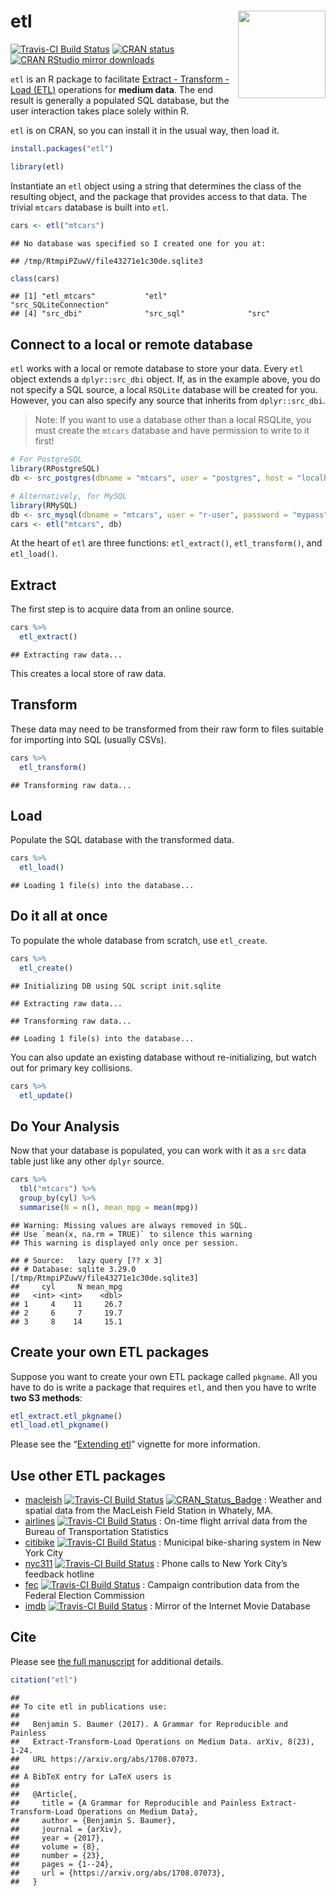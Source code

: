 
# etl <img src="inst/png/etl_hex.png" align="right" height=140/>

[![Travis-CI Build
Status](https://travis-ci.org/beanumber/etl.svg?branch=master)](https://travis-ci.org/beanumber/etl)
[![CRAN
status](https://www.r-pkg.org/badges/version/etl)](https://CRAN.R-project.org/package=etl)
[![CRAN RStudio mirror
downloads](https://cranlogs.r-pkg.org/badges/etl)](https://www.r-pkg.org:443/pkg/etl)

`etl` is an R package to facilitate [Extract - Transform - Load
(ETL)](https://en.wikipedia.org/wiki/Extract,_transform,_load)
operations for **medium data**. The end result is generally a populated
SQL database, but the user interaction takes place solely within R.

`etl` is on CRAN, so you can install it in the usual way, then load it.

``` r
install.packages("etl")
```

``` r
library(etl)
```

Instantiate an `etl` object using a string that determines the class of
the resulting object, and the package that provides access to that data.
The trivial `mtcars` database is built into `etl`.

``` r
cars <- etl("mtcars")
```

    ## No database was specified so I created one for you at:

    ## /tmp/RtmpiPZuwV/file43271e1c30de.sqlite3

``` r
class(cars)
```

    ## [1] "etl_mtcars"           "etl"                  "src_SQLiteConnection"
    ## [4] "src_dbi"              "src_sql"              "src"

## Connect to a local or remote database

`etl` works with a local or remote database to store your data. Every
`etl` object extends a `dplyr::src_dbi` object. If, as in the example
above, you do not specify a SQL source, a local `RSQLite` database will
be created for you. However, you can also specify any source that
inherits from `dplyr::src_dbi`.

> Note: If you want to use a database other than a local RSQLite, you
> must create the `mtcars` database and have permission to write to it
> first\!

``` r
# For PostgreSQL
library(RPostgreSQL)
db <- src_postgres(dbname = "mtcars", user = "postgres", host = "localhost")

# Alternatively, for MySQL
library(RMySQL)
db <- src_mysql(dbname = "mtcars", user = "r-user", password = "mypass", host = "localhost")
cars <- etl("mtcars", db)
```

At the heart of `etl` are three functions: `etl_extract()`,
`etl_transform()`, and `etl_load()`.

## Extract

The first step is to acquire data from an online source.

``` r
cars %>%
  etl_extract()
```

    ## Extracting raw data...

This creates a local store of raw data.

## Transform

These data may need to be transformed from their raw form to files
suitable for importing into SQL (usually CSVs).

``` r
cars %>%
  etl_transform()
```

    ## Transforming raw data...

## Load

Populate the SQL database with the transformed data.

``` r
cars %>%
  etl_load()
```

    ## Loading 1 file(s) into the database...

## Do it all at once

To populate the whole database from scratch, use `etl_create`.

``` r
cars %>%
  etl_create()
```

    ## Initializing DB using SQL script init.sqlite

    ## Extracting raw data...

    ## Transforming raw data...

    ## Loading 1 file(s) into the database...

You can also update an existing database without re-initializing, but
watch out for primary key collisions.

``` r
cars %>%
  etl_update()
```

## Do Your Analysis

Now that your database is populated, you can work with it as a `src`
data table just like any other `dplyr` source.

``` r
cars %>%
  tbl("mtcars") %>%
  group_by(cyl) %>%
  summarise(N = n(), mean_mpg = mean(mpg))
```

    ## Warning: Missing values are always removed in SQL.
    ## Use `mean(x, na.rm = TRUE)` to silence this warning
    ## This warning is displayed only once per session.

    ## # Source:   lazy query [?? x 3]
    ## # Database: sqlite 3.29.0 [/tmp/RtmpiPZuwV/file43271e1c30de.sqlite3]
    ##     cyl     N mean_mpg
    ##   <int> <int>    <dbl>
    ## 1     4    11     26.7
    ## 2     6     7     19.7
    ## 3     8    14     15.1

## Create your own ETL packages

Suppose you want to create your own ETL package called `pkgname`. All
you have to do is write a package that requires `etl`, and then you have
to write **two S3 methods**:

``` r
etl_extract.etl_pkgname()
etl_load.etl_pkgname()
```

Please see the “[Extending
etl](https://github.com/beanumber/etl/blob/master/vignettes/extending_etl.Rmd)”
vignette for more information.

## Use other ETL packages

  - [macleish](https://github.com/beanumber/etl) [![Travis-CI Build
    Status](https://travis-ci.org/beanumber/macleish.svg?branch=master)](https://travis-ci.org/beanumber/macleish)
    [![CRAN\_Status\_Badge](http://www.r-pkg.org/badges/version/macleish)](https://cran.r-project.org/package=macleish)
    : Weather and spatial data from the MacLeish Field Station in
    Whately, MA.
  - [airlines](https://github.com/beanumber/airlines) [![Travis-CI Build
    Status](https://travis-ci.org/beanumber/airlines.svg?branch=master)](https://travis-ci.org/beanumber/airlines)
    : On-time flight arrival data from the Bureau of Transportation
    Statistics
  - [citibike](https://github.com/beanumber/citibike) [![Travis-CI Build
    Status](https://travis-ci.org/beanumber/citibike.svg?branch=master)](https://travis-ci.org/beanumber/citibike)
    : Municipal bike-sharing system in New York City
  - [nyc311](https://github.com/beanumber/nyc311) [![Travis-CI Build
    Status](https://travis-ci.org/beanumber/nyc311.svg?branch=master)](https://travis-ci.org/beanumber/nyc311)
    : Phone calls to New York City’s feedback hotline
  - [fec](https://github.com/beanumber/fec) [![Travis-CI Build
    Status](https://travis-ci.org/beanumber/fec.svg?branch=master)](https://travis-ci.org/beanumber/fec)
    : Campaign contribution data from the Federal Election Commission
  - [imdb](https://github.com/beanumber/imdb) [![Travis-CI Build
    Status](https://travis-ci.org/beanumber/imdb.svg?branch=master)](https://travis-ci.org/beanumber/imdb)
    : Mirror of the Internet Movie Database

## Cite

Please see [the full manuscript](https://arxiv.org/abs/1708.07073) for
additional details.

``` r
citation("etl")
```

    ## 
    ## To cite etl in publications use:
    ## 
    ##   Benjamin S. Baumer (2017). A Grammar for Reproducible and Painless
    ##   Extract-Transform-Load Operations on Medium Data. arXiv, 8(23), 1-24.
    ##   URL https://arxiv.org/abs/1708.07073.
    ## 
    ## A BibTeX entry for LaTeX users is
    ## 
    ##   @Article{,
    ##     title = {A Grammar for Reproducible and Painless Extract-Transform-Load Operations on Medium Data},
    ##     author = {Benjamin S. Baumer},
    ##     journal = {arXiv},
    ##     year = {2017},
    ##     volume = {8},
    ##     number = {23},
    ##     pages = {1--24},
    ##     url = {https://arxiv.org/abs/1708.07073},
    ##   }
